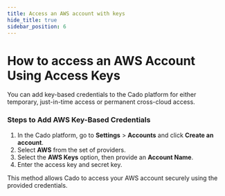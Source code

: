 ```yaml
---
title: Access an AWS account with keys
hide_title: true
sidebar_position: 6
---
```


# How to access an AWS Account Using Access Keys

You can add key-based credentials to the Cado platform for either temporary, just-in-time access or permanent cross-cloud access.

### Steps to Add AWS Key-Based Credentials

1. In the Cado platform, go to **Settings** > **Accounts** and click **Create an account**.
2. Select **AWS** from the set of providers.
3. Select the **AWS Keys** option, then provide an **Account Name**.
4. Enter the access key and secret key.

This method allows Cado to access your AWS account securely using the provided credentials.

